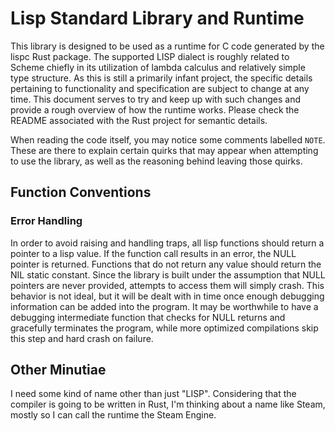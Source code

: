 # Lisp Standard Library and Runtime

This library is designed to be used as a runtime for C code generated by the lispc Rust package. The supported LISP
dialect is roughly related to Scheme chiefly in its utilization of lambda calculus and relatively simple type structure.
As this is still a primarily infant project, the specific details pertaining to functionality and specification are
subject to change at any time. This document serves to try and keep up with such changes and provide a rough overview of
how the runtime works. Please check the README associated with the Rust project for semantic details.

When reading the code itself, you may notice some comments labelled `NOTE`. These are there to explain certain quirks
that may appear when attempting to use the library, as well as the reasoning behind leaving those quirks.

## Function Conventions

### Error Handling

In order to avoid raising and handling traps, all lisp functions should return a pointer to a lisp value. If the
function call results in an error, the NULL pointer is returned. Functions that do not return any value should return
the NIL static constant. Since the library is built under the assumption that NULL pointers are never provided,
attempts to access them will simply crash. This behavior is not ideal, but it will be dealt with in time once enough 
debugging information can be added into the program. It may be worthwhile to have a debugging intermediate function that
checks for NULL returns and gracefully terminates the program, while more optimized compilations skip this step and hard
crash on failure. 

## Other Minutiae

I need some kind of name other than just "LISP". Considering that the compiler is going to be written in Rust, I'm
thinking about a name like Steam, mostly so I can call the runtime the Steam Engine.